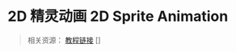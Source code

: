 # 2D 精灵动画 2D Sprite Animation

> 相关资源：
> [教程链接](https://learn.unity.com/tutorial/jing-ling-dong-hua?uv=2020.3&projectId=5facf921edbc2a2003a58d3a)
> []
